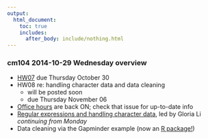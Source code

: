 ```yaml
---
output:
  html_document:
    toc: true
    includes:
      after_body: include/nothing.html
---
```


### cm104 2014-10-29 Wednesday overview

  * [HW07](hw07_data-wrangling-grand-finale.html) due Thursday October 30
  * HW08 re: handling character data and data cleaning
    - will be posted soon
    - due Thursday November 06
  * [Office hours](https://github.com/STAT545-UBC/Discussion/issues/47) are back ON; check that issue for up-to-date info
  * [Regular expressions and handling character data](block022_regular-expression.html), led by Gloria Li *continuing from Monday*
  * Data cleaning via the Gapminder example (now an [R package!](https://github.com/jennybc/gapminder))